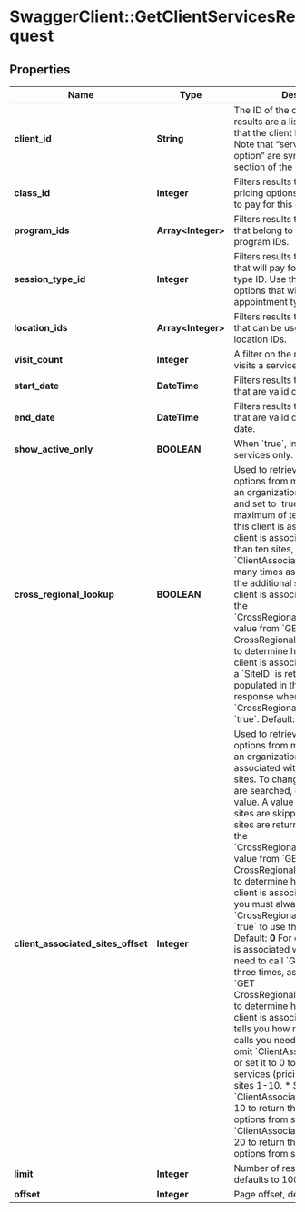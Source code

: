 # SwaggerClient::GetClientServicesRequest

## Properties
Name | Type | Description | Notes
------------ | ------------- | ------------- | -------------
**client_id** | **String** | The ID of the client to query. The results are a list of pricing options that the client has purchased. Note that “service” and “pricing option” are synonymous in this section of the documentation. | 
**class_id** | **Integer** | Filters results to only those pricing options that can be used to pay for this class. | [optional] 
**program_ids** | **Array&lt;Integer&gt;** | Filters results to pricing options that belong to one of the given program IDs. | [optional] 
**session_type_id** | **Integer** | Filters results to pricing options that will pay for the given session type ID. Use this to find pricing options that will pay for a specific appointment type. | [optional] 
**location_ids** | **Array&lt;Integer&gt;** | Filters results to pricing options that can be used at the listed location IDs. | [optional] 
**visit_count** | **Integer** | A filter on the minimum number of visits a service can pay for. | [optional] 
**start_date** | **DateTime** | Filters results to pricing options that are valid on or after this date. | [optional] 
**end_date** | **DateTime** | Filters results to pricing options that are valid on or before this date. | [optional] 
**show_active_only** | **BOOLEAN** | When &#x60;true&#x60;, includes active services only.  Default: **false** | [optional] 
**cross_regional_lookup** | **BOOLEAN** | Used to retrieve a client’s pricing options from multiple sites within an organization. When included and set to &#x60;true&#x60;, it searches a maximum of ten sites with which this client is associated. When a client is associated with more than ten sites, use &#x60;ClientAssociatedSitesOffset&#x60; as many times as needed to search the additional sites with which the client is associated. You can use the &#x60;CrossRegionalClientAssociations&#x60; value from &#x60;GET CrossRegionalClientAssociations&#x60; to determine how many sites the client is associated with. Note that a &#x60;SiteID&#x60; is returned and populated in the &#x60;ClientServices&#x60; response when &#x60;CrossRegionalLookup&#x60; is set to &#x60;true&#x60;.  Default: **false** | [optional] 
**client_associated_sites_offset** | **Integer** | Used to retrieve a client’s pricing options from multiple sites within an organization when the client is associated with more than ten sites. To change which ten sites are searched, change this offset value. A value of 0 means that no sites are skipped and the first ten sites are returned. You can use the &#x60;CrossRegionalClientAssociations&#x60; value from &#x60;GET CrossRegionalClientAssociations&#x60; to determine how many sites the client is associated with. Note that you must always have &#x60;CrossRegionalLookup&#x60; set to &#x60;true&#x60; to use this parameter.&lt;br /&gt;  Default: **0**    For example, if a client is associated with 25 sites, you need to call &#x60;GetClientServices&#x60; three times, as follows:  * Use &#x60;GET CrossRegionalClientAssociations&#x60; to determine how many sites a client is associated with, which tells you how many additional calls you need to make.  * Either omit &#x60;ClientAssociatedSitesOffset&#x60; or set it to 0 to return the client’s services (pricing options) from sites 1-10.  * Set &#x60;ClientAssociatedSitesOffset&#x60; to 10 to return the client pricing options from sites 11-20  * Set &#x60;ClientAssociatedSitesOffset&#x60; to 20 to return the client pricing options from sites 21-25 | [optional] 
**limit** | **Integer** | Number of results to include, defaults to 100 | [optional] 
**offset** | **Integer** | Page offset, defaults to 0. | [optional] 


